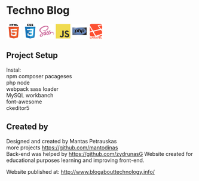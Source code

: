 # Techno Blog

<p align="left"> 
<img src="https://raw.githubusercontent.com/devicons/devicon/master/icons/html5/html5-original-wordmark.svg" alt="html5" width="40" height="40"/> <img src="https://raw.githubusercontent.com/devicons/devicon/master/icons/css3/css3-original-wordmark.svg" alt="css" width="40" height="40"/> <img src="https://raw.githubusercontent.com/devicons/devicon/master/icons/sass/sass-original.svg" alt="sass" width="40" height="40"/> <img src="https://raw.githubusercontent.com/devicons/devicon/master/icons/javascript/javascript-original.svg" alt="javascript" width="40" height="40"/> <img src="https://raw.githubusercontent.com/devicons/devicon/master/icons/php/php-original.svg" alt="php" width="40" height="40"/> <img src="https://raw.githubusercontent.com/devicons/devicon/master/icons/laravel/laravel-plain-wordmark.svg" alt="laravel" width="40" height="40"/>
</p>


## Project Setup
Instal:
<br>npm composer pacageses
<br>php node
<br>webpack sass loader
<br>MySQL workbanch
<br>font-awesome
<br>ckeditor5

## Created by
Designed and created by Mantas Petrauskas
<br>more projects https://github.com/mantodinas
<br>Back-end was helped by https://github.com/zydrunasG
Website created for educational purposes learning and improving front-end.

Website published at: http://www.blogabouttechnology.info/




  